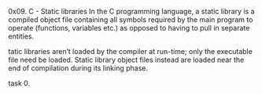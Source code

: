 0x09. C - Static libraries
In the C programming language, a static library is a compiled object file containing all symbols required by the main program to operate (functions, variables etc.) as opposed to having to pull in separate entities.

tatic libraries aren’t loaded by the compiler at run-time; only the executable file need be loaded. Static library object files instead are loaded near the end of compilation during its linking phase.

task 0.
